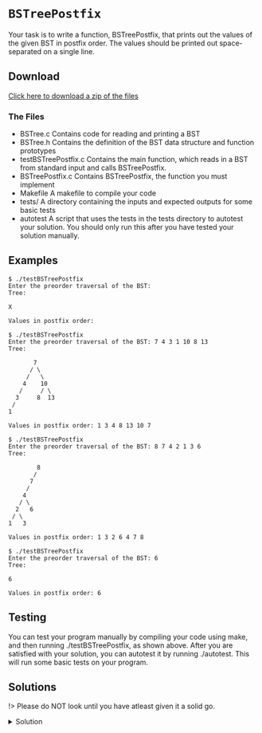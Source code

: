 # `BSTreePostfix`

Your task is to write a function, BSTreePostfix, that prints out the values of the given BST in postfix order. The values should be printed out space-separated on a single line.

## Download

[Click here to download a zip of the files](2521/Trees/BSTreePostfix.zip ':ignore')

### The Files

- BSTree.c	Contains code for reading and printing a BST
- BSTree.h	Contains the definition of the BST data structure and function prototypes
- testBSTreePostfix.c	Contains the main function, which reads in a BST from standard input and calls BSTreePostfix.
- BSTreePostfix.c	Contains BSTreePostfix, the function you must implement
- Makefile	A makefile to compile your code
- tests/	A directory containing the inputs and expected outputs for some basic tests
- autotest	A script that uses the tests in the tests directory to autotest your solution. You should only run this after you have tested your solution manually.

## Examples

```
$ ./testBSTreePostfix
Enter the preorder traversal of the BST: 
Tree:

X

Values in postfix order: 

```
	
```
$ ./testBSTreePostfix
Enter the preorder traversal of the BST: 7 4 3 1 10 8 13
Tree:

       7
      / \
     /   \
    4    10
   /     / \
  3     8  13
 /
1

Values in postfix order: 1 3 4 8 13 10 7 
```

```
$ ./testBSTreePostfix
Enter the preorder traversal of the BST: 8 7 4 2 1 3 6 
Tree:

        8
       /
      7
     /
    4
   / \
  2   6
 / \
1   3

Values in postfix order: 1 3 2 6 4 7 8 
```
	
```
$ ./testBSTreePostfix
Enter the preorder traversal of the BST: 6
Tree:

6

Values in postfix order: 6 
```

## Testing

You can test your program manually by compiling your code using make, and then running ./testBSTreePostfix, as shown above. After you are satisfied with your solution, you can autotest it by running ./autotest. This will run some basic tests on your program.

## Solutions

!> Please do NOT look until you have atleast given it a solid go.

<details>
<summary>Solution</summary>

```c
void BSTreePostfix(BSTree t) {
  if (t != NULL) {
    BSTreePostfix(t->left);
    BSTreePostfix(t->right);
    printf("%d ", t->value);
  }
}
```

</details>
